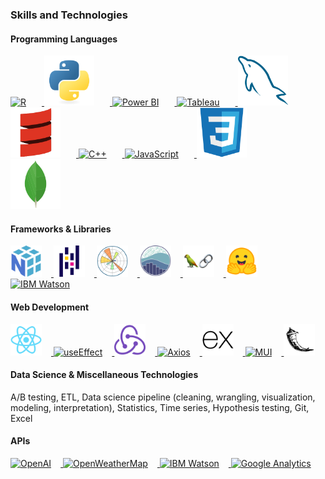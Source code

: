 ### Skills and Technologies

#### Programming Languages
<p align="left">
  <a href="https://www.r-project.org/" target="_blank" rel="noreferrer">
    <img src="https://www.r-project.org/logo/Rlogo.png" alt="R" width="80" height="80" style="margin-right: 25px;" />
  </a>
  <a href="https://www.python.org/" target="_blank" rel="noreferrer">
    <img src="https://raw.githubusercontent.com/devicons/devicon/master/icons/python/python-original.svg" alt="Python" width="80" height="80" style="margin-right: 25px;" />
  </a>
  <a href="https://powerbi.microsoft.com/" target="_blank" rel="noreferrer">
    <img src="https://cdn.worldvectorlogo.com/logos/power-bi.svg" alt="Power BI" width="80" height="80" style="margin-right: 25px;" />
  </a>
  <a href="https://www.tableau.com/" target="_blank" rel="noreferrer">
    <img src="https://cdn.worldvectorlogo.com/logos/tableau-software.svg" alt="Tableau" width="80" height="80" style="margin-right: 25px;" />
  </a>
  <a href="https://www.mysql.com/" target="_blank" rel="noreferrer">
    <img src="https://raw.githubusercontent.com/devicons/devicon/master/icons/mysql/mysql-original.svg" alt="MySQL" width="80" height="80" style="margin-right: 25px;" />
  </a>
  <a href="https://www.scala-lang.org/" target="_blank" rel="noreferrer">
    <img src="https://raw.githubusercontent.com/devicons/devicon/master/icons/scala/scala-original.svg" alt="Scala" width="80" height="80" style="margin-right: 25px;" />
  </a>
  <a href="https://isocpp.org/" target="_blank" rel="noreferrer">
    <img src="https://cdn.worldvectorlogo.com/logos/c.svg" alt="C++" width="80" height="80" style="margin-right: 25px;" />
  </a>
  <a href="https://www.javascript.com/" target="_blank" rel="noreferrer">
    <img src="https://upload.wikimedia.org/wikipedia/commons/6/6a/JavaScript-logo.png" alt="JavaScript" width="80" height="80" style="margin-right: 25px;" />
  </a>
  <a href="https://www.w3schools.com/css/" target="_blank" rel="noreferrer">
    <img src="https://raw.githubusercontent.com/devicons/devicon/master/icons/css3/css3-original.svg" alt="CSS" width="80" height="80" style="margin-right: 25px;" />
  </a>
  
  </a>
  <a href="https://www.mongodb.com/" target="_blank" rel="noreferrer">
    <img src="https://raw.githubusercontent.com/devicons/devicon/master/icons/mongodb/mongodb-original.svg" alt="MongoDB" width="80" height="80" style="margin-right: 25px;" />
  </a>
</p>

#### Frameworks & Libraries
<p align="left">
  
  <a href="https://numpy.org/" target="_blank" rel="noreferrer">
    <img src="https://raw.githubusercontent.com/devicons/devicon/master/icons/numpy/numpy-original.svg" alt="NumPy" width="50" height="50" style="margin-right: 15px;" />
  </a>
  <a href="https://pandas.pydata.org/" target="_blank" rel="noreferrer">
    <img src="https://raw.githubusercontent.com/devicons/devicon/master/icons/pandas/pandas-original.svg" alt="pandas" width="50" height="50" style="margin-right: 15px;" />
  </a>
  <a href="https://matplotlib.org/" target="_blank" rel="noreferrer">
    <img src="https://raw.githubusercontent.com/devicons/devicon/master/icons/matplotlib/matplotlib-original.svg" alt="matplotlib" width="50" height="50" style="margin-right: 15px;" />
  </a>
  <a href="https://seaborn.pydata.org/" target="_blank" rel="noreferrer">
    <img src="https://raw.githubusercontent.com/devicons/devicon/master/icons/seaborn/seaborn-original.svg" alt="seaborn" width="50" height="50" style="margin-right: 15px;" />
  </a>
  <a href="https://langchain.com/" target="_blank" rel="noreferrer">
    <img src="https://raw.githubusercontent.com/devicons/devicon/master/icons/langchain/langchain-original.svg" alt="LangChain" width="50" height="50" style="margin-right: 15px;" />
  </a>
  <a href="https://huggingface.co/" target="_blank" rel="noreferrer">
    <img src="https://raw.githubusercontent.com/devicons/devicon/master/icons/huggingface/huggingface-original.svg" alt="LLaMA 3" width="50" height="50" style="margin-right: 15px;" />
  </a>
  <a href="https://www.ibm.com/watsonx/" target="_blank" rel="noreferrer">
    <img src="https://www.ibm.com/watsonx/assets/images/watsonx/logo.svg" alt="IBM Watson" width="50" height="50" style="margin-right: 15px;" />
  </a>
</p>

#### Web Development
<p align="left">
  <a href="https://reactjs.org/" target="_blank" rel="noreferrer">
    <img src="https://raw.githubusercontent.com/devicons/devicon/master/icons/react/react-original.svg" alt="React" width="50" height="50" style="margin-right: 15px;" />
  </a>
  <a href="https://reactjs.org/docs/hooks-reference.html" target="_blank" rel="noreferrer">
    <img src="https://raw.githubusercontent.com/devicons/devicon/master/icons/hooks/hooks-original.svg" alt="useEffect" width="50" height="50" style="margin-right: 15px;" />
  </a>
  <a href="https://redux.js.org/" target="_blank" rel="noreferrer">
    <img src="https://raw.githubusercontent.com/devicons/devicon/master/icons/redux/redux-original.svg" alt="Redux" width="50" height="50" style="margin-right: 15px;" />
  </a>
  <a href="https://axios-http.com/" target="_blank" rel="noreferrer">
    <img src="https://raw.githubusercontent.com/devicons/devicon/master/icons/axios/axios-original.svg" alt="Axios" width="50" height="50" style="margin-right: 15px;" />
  </a>
  <a href="https://expressjs.com/" target="_blank" rel="noreferrer">
    <img src="https://raw.githubusercontent.com/devicons/devicon/master/icons/express/express-original.svg" alt="Express" width="50" height="50" style="margin-right: 15px;" />
  </a>
  <a href="https://mui.com/" target="_blank" rel="noreferrer">
    <img src="https://raw.githubusercontent.com/devicons/devicon/master/icons/mui/mui-original.svg" alt="MUI" width="50" height="50" style="margin-right: 15px;" />
  </a>
  <a href="https://flask.palletsprojects.com/" target="_blank" rel="noreferrer">
    <img src="https://raw.githubusercontent.com/devicons/devicon/master/icons/flask/flask-original.svg" alt="Flask" width="50" height="50" style="margin-right: 15px;" />
  </a>
</p>

#### Data Science & Miscellaneous Technologies
<p align="left">
  <span>A/B testing, ETL, Data science pipeline (cleaning, wrangling, visualization, modeling, interpretation), Statistics, Time series, Hypothesis testing, Git, Excel</span>
</p>

#### APIs
<p align="left">
  <a href="https://openai.com/" target="_blank" rel="noreferrer">
    <img src="https://upload.wikimedia.org/wikipedia/commons/6/6e/OpenAI_Logo.svg" alt="OpenAI" width="50" height="50" style="margin-right: 15px;" />
  </a>
  <a href="https://openweathermap.org/" target="_blank" rel="noreferrer">
    <img src="https://openweathermap.org/img/owm/2.5/logo.png" alt="OpenWeatherMap" width="50" height="50" style="margin-right: 15px;" />
  </a>
  <a href="https://www.ibm.com/watson/" target="_blank" rel="noreferrer">
    <img src="https://upload.wikimedia.org/wikipedia/commons/d/dc/IBM_Watson_logo.svg" alt="IBM Watson" width="50" height="50" style="margin-right: 15px;" />
  </a>
  <a href="https://analytics.google.com/" target="_blank" rel="noreferrer">
    <img src="https://upload.wikimedia.org/wikipedia/commons/9/93/Google_Analytics_logo.svg" alt="Google Analytics" width="50" height="50" style="margin-right: 15px;" />
  </a>
</p>



